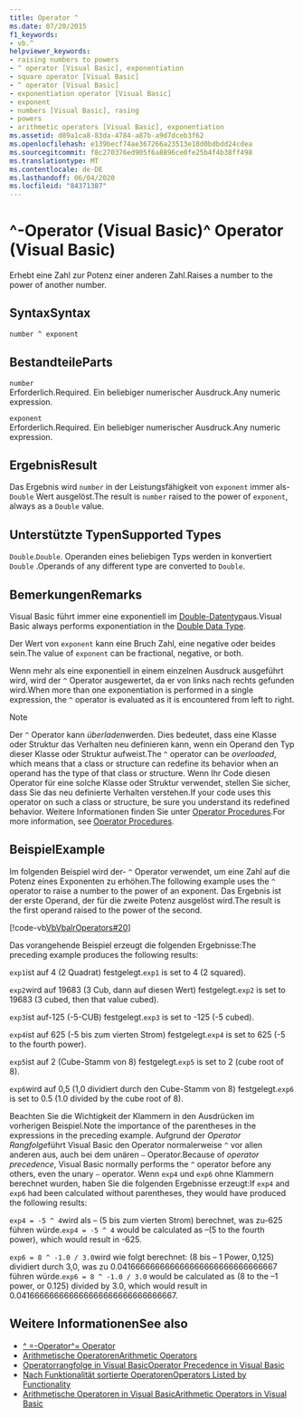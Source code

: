 ```yaml
---
title: Operator ^
ms.date: 07/20/2015
f1_keywords:
- vb.^
helpviewer_keywords:
- raising numbers to powers
- ^ operator [Visual Basic], exponentiation
- square operator [Visual Basic]
- ^ operator [Visual Basic]
- exponentiation operator [Visual Basic]
- exponent
- numbers [Visual Basic], rasing
- powers
- arithmetic operators [Visual Basic], exponentiation
ms.assetid: d89a1ca8-83da-4784-a87b-a9d7dceb3f62
ms.openlocfilehash: e139becf74ae367266a23513e18d0bdbdd24cdea
ms.sourcegitcommit: f8c270376ed905f6a8896ce0fe25b4f4b38ff498
ms.translationtype: MT
ms.contentlocale: de-DE
ms.lasthandoff: 06/04/2020
ms.locfileid: "84371387"
---
```

# <a name="-operator-visual-basic"></a><span data-ttu-id="c78c9-102">^-Operator (Visual Basic)</span><span class="sxs-lookup"><span data-stu-id="c78c9-102">^ Operator (Visual Basic)</span></span>

<span data-ttu-id="c78c9-103">Erhebt eine Zahl zur Potenz einer anderen Zahl.</span><span class="sxs-lookup"><span data-stu-id="c78c9-103">Raises a number to the power of another number.</span></span>

## <a name="syntax"></a><span data-ttu-id="c78c9-104">Syntax</span><span class="sxs-lookup"><span data-stu-id="c78c9-104">Syntax</span></span>

```vb
number ^ exponent
```

## <a name="parts"></a><span data-ttu-id="c78c9-105">Bestandteile</span><span class="sxs-lookup"><span data-stu-id="c78c9-105">Parts</span></span>

`number`\
<span data-ttu-id="c78c9-106">Erforderlich.</span><span class="sxs-lookup"><span data-stu-id="c78c9-106">Required.</span></span> <span data-ttu-id="c78c9-107">Ein beliebiger numerischer Ausdruck.</span><span class="sxs-lookup"><span data-stu-id="c78c9-107">Any numeric expression.</span></span>

`exponent`\
<span data-ttu-id="c78c9-108">Erforderlich.</span><span class="sxs-lookup"><span data-stu-id="c78c9-108">Required.</span></span> <span data-ttu-id="c78c9-109">Ein beliebiger numerischer Ausdruck.</span><span class="sxs-lookup"><span data-stu-id="c78c9-109">Any numeric expression.</span></span>

## <a name="result"></a><span data-ttu-id="c78c9-110">Ergebnis</span><span class="sxs-lookup"><span data-stu-id="c78c9-110">Result</span></span>

<span data-ttu-id="c78c9-111">Das Ergebnis wird `number` in der Leistungsfähigkeit von `exponent` immer als- `Double` Wert ausgelöst.</span><span class="sxs-lookup"><span data-stu-id="c78c9-111">The result is `number` raised to the power of `exponent`, always as a `Double` value.</span></span>

## <a name="supported-types"></a><span data-ttu-id="c78c9-112">Unterstützte Typen</span><span class="sxs-lookup"><span data-stu-id="c78c9-112">Supported Types</span></span>

<span data-ttu-id="c78c9-113">`Double`.</span><span class="sxs-lookup"><span data-stu-id="c78c9-113">`Double`.</span></span> <span data-ttu-id="c78c9-114">Operanden eines beliebigen Typs werden in konvertiert `Double` .</span><span class="sxs-lookup"><span data-stu-id="c78c9-114">Operands of any different type are converted to `Double`.</span></span>

## <a name="remarks"></a><span data-ttu-id="c78c9-115">Bemerkungen</span><span class="sxs-lookup"><span data-stu-id="c78c9-115">Remarks</span></span>

<span data-ttu-id="c78c9-116">Visual Basic führt immer eine exponentiell im [Double-Datentyp](../data-types/double-data-type.md)aus.</span><span class="sxs-lookup"><span data-stu-id="c78c9-116">Visual Basic always performs exponentiation in the [Double Data Type](../data-types/double-data-type.md).</span></span>

<span data-ttu-id="c78c9-117">Der Wert von `exponent` kann eine Bruch Zahl, eine negative oder beides sein.</span><span class="sxs-lookup"><span data-stu-id="c78c9-117">The value of `exponent` can be fractional, negative, or both.</span></span>

<span data-ttu-id="c78c9-118">Wenn mehr als eine exponentiell in einem einzelnen Ausdruck ausgeführt wird, wird der `^` Operator ausgewertet, da er von links nach rechts gefunden wird.</span><span class="sxs-lookup"><span data-stu-id="c78c9-118">When more than one exponentiation is performed in a single expression, the `^` operator is evaluated as it is encountered from left to right.</span></span>

> [!NOTE]
> <span data-ttu-id="c78c9-119">Der `^` Operator kann *überladen*werden. Dies bedeutet, dass eine Klasse oder Struktur das Verhalten neu definieren kann, wenn ein Operand den Typ dieser Klasse oder Struktur aufweist.</span><span class="sxs-lookup"><span data-stu-id="c78c9-119">The `^` operator can be *overloaded*, which means that a class or structure can redefine its behavior when an operand has the type of that class or structure.</span></span> <span data-ttu-id="c78c9-120">Wenn Ihr Code diesen Operator für eine solche Klasse oder Struktur verwendet, stellen Sie sicher, dass Sie das neu definierte Verhalten verstehen.</span><span class="sxs-lookup"><span data-stu-id="c78c9-120">If your code uses this operator on such a class or structure, be sure you understand its redefined behavior.</span></span> <span data-ttu-id="c78c9-121">Weitere Informationen finden Sie unter [Operator Procedures](../../programming-guide/language-features/procedures/operator-procedures.md).</span><span class="sxs-lookup"><span data-stu-id="c78c9-121">For more information, see [Operator Procedures](../../programming-guide/language-features/procedures/operator-procedures.md).</span></span>

## <a name="example"></a><span data-ttu-id="c78c9-122">Beispiel</span><span class="sxs-lookup"><span data-stu-id="c78c9-122">Example</span></span>

<span data-ttu-id="c78c9-123">Im folgenden Beispiel wird der- `^` Operator verwendet, um eine Zahl auf die Potenz eines Exponenten zu erhöhen.</span><span class="sxs-lookup"><span data-stu-id="c78c9-123">The following example uses the `^` operator to raise a number to the power of an exponent.</span></span> <span data-ttu-id="c78c9-124">Das Ergebnis ist der erste Operand, der für die zweite Potenz ausgelöst wird.</span><span class="sxs-lookup"><span data-stu-id="c78c9-124">The result is the first operand raised to the power of the second.</span></span>

[!code-vb[VbVbalrOperators#20](~/samples/snippets/visualbasic/VS_Snippets_VBCSharp/VbVbalrOperators/VB/Class1.vb#20)]

<span data-ttu-id="c78c9-125">Das vorangehende Beispiel erzeugt die folgenden Ergebnisse:</span><span class="sxs-lookup"><span data-stu-id="c78c9-125">The preceding example produces the following results:</span></span>

<span data-ttu-id="c78c9-126">`exp1`ist auf 4 (2 Quadrat) festgelegt.</span><span class="sxs-lookup"><span data-stu-id="c78c9-126">`exp1` is set to 4 (2 squared).</span></span>

<span data-ttu-id="c78c9-127">`exp2`wird auf 19683 (3 Cub, dann auf diesen Wert) festgelegt.</span><span class="sxs-lookup"><span data-stu-id="c78c9-127">`exp2` is set to 19683 (3 cubed, then that value cubed).</span></span>

<span data-ttu-id="c78c9-128">`exp3`ist auf-125 (-5-CUB) festgelegt.</span><span class="sxs-lookup"><span data-stu-id="c78c9-128">`exp3` is set to -125 (-5 cubed).</span></span>

<span data-ttu-id="c78c9-129">`exp4`ist auf 625 (-5 bis zum vierten Strom) festgelegt.</span><span class="sxs-lookup"><span data-stu-id="c78c9-129">`exp4` is set to 625 (-5 to the fourth power).</span></span>

<span data-ttu-id="c78c9-130">`exp5`ist auf 2 (Cube-Stamm von 8) festgelegt.</span><span class="sxs-lookup"><span data-stu-id="c78c9-130">`exp5` is set to 2 (cube root of 8).</span></span>

<span data-ttu-id="c78c9-131">`exp6`wird auf 0,5 (1,0 dividiert durch den Cube-Stamm von 8) festgelegt.</span><span class="sxs-lookup"><span data-stu-id="c78c9-131">`exp6` is set to 0.5 (1.0 divided by the cube root of 8).</span></span>

<span data-ttu-id="c78c9-132">Beachten Sie die Wichtigkeit der Klammern in den Ausdrücken im vorherigen Beispiel.</span><span class="sxs-lookup"><span data-stu-id="c78c9-132">Note the importance of the parentheses in the expressions in the preceding example.</span></span> <span data-ttu-id="c78c9-133">Aufgrund der *Operator Rangfolge*führt Visual Basic den Operator normalerweise `^` vor allen anderen aus, auch bei dem unären `–` Operator.</span><span class="sxs-lookup"><span data-stu-id="c78c9-133">Because of *operator precedence*, Visual Basic normally performs the `^` operator before any others, even the unary `–` operator.</span></span> <span data-ttu-id="c78c9-134">Wenn `exp4` und `exp6` ohne Klammern berechnet wurden, haben Sie die folgenden Ergebnisse erzeugt:</span><span class="sxs-lookup"><span data-stu-id="c78c9-134">If `exp4` and `exp6` had been calculated without parentheses, they would have produced the following results:</span></span>

<span data-ttu-id="c78c9-135">`exp4 = -5 ^ 4`wird als – (5 bis zum vierten Strom) berechnet, was zu-625 führen würde.</span><span class="sxs-lookup"><span data-stu-id="c78c9-135">`exp4 = -5 ^ 4` would be calculated as –(5 to the fourth power), which would result in -625.</span></span>

<span data-ttu-id="c78c9-136">`exp6 = 8 ^ -1.0 / 3.0`wird wie folgt berechnet: (8 bis – 1 Power, 0,125) dividiert durch 3,0, was zu 0.041666666666666666666666666666667 führen würde.</span><span class="sxs-lookup"><span data-stu-id="c78c9-136">`exp6 = 8 ^ -1.0 / 3.0` would be calculated as (8 to the –1 power, or 0.125) divided by 3.0, which would result in 0.041666666666666666666666666666667.</span></span>

## <a name="see-also"></a><span data-ttu-id="c78c9-137">Weitere Informationen</span><span class="sxs-lookup"><span data-stu-id="c78c9-137">See also</span></span>

- [<span data-ttu-id="c78c9-138">^ =-Operator</span><span class="sxs-lookup"><span data-stu-id="c78c9-138">^= Operator</span></span>](exponentiation-assignment-operator.md)
- [<span data-ttu-id="c78c9-139">Arithmetische Operatoren</span><span class="sxs-lookup"><span data-stu-id="c78c9-139">Arithmetic Operators</span></span>](arithmetic-operators.md)
- [<span data-ttu-id="c78c9-140">Operatorrangfolge in Visual Basic</span><span class="sxs-lookup"><span data-stu-id="c78c9-140">Operator Precedence in Visual Basic</span></span>](operator-precedence.md)
- [<span data-ttu-id="c78c9-141">Nach Funktionalität sortierte Operatoren</span><span class="sxs-lookup"><span data-stu-id="c78c9-141">Operators Listed by Functionality</span></span>](operators-listed-by-functionality.md)
- [<span data-ttu-id="c78c9-142">Arithmetische Operatoren in Visual Basic</span><span class="sxs-lookup"><span data-stu-id="c78c9-142">Arithmetic Operators in Visual Basic</span></span>](../../programming-guide/language-features/operators-and-expressions/arithmetic-operators.md)
